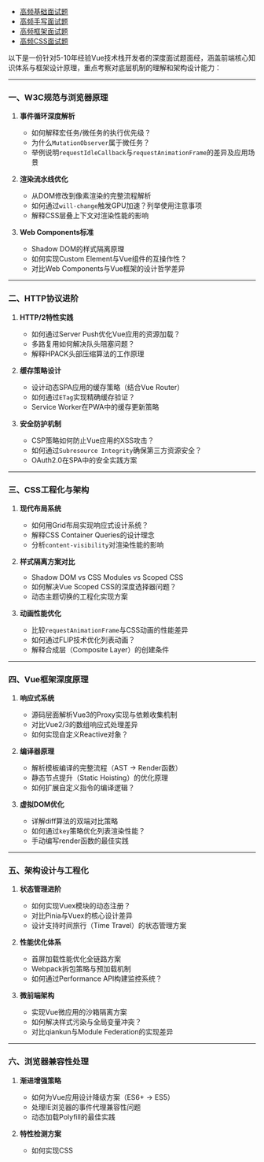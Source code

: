 - [高频基础面试题](/interviewBook/fundamental)
- [高频手写面试题](/interviewBook/write)
- [高频框架面试题](/interviewBook/framework)
- [高频CSS面试题](/interviewBook/css)

以下是一份针对5-10年经验Vue技术栈开发者的深度面试题面经，涵盖前端核心知识体系与框架设计原理，重点考察对底层机制的理解和架构设计能力：

---

### **一、W3C规范与浏览器原理**

1. **事件循环深度解析**

   - 如何解释宏任务/微任务的执行优先级？
   - 为什么`MutationObserver`属于微任务？
   - 举例说明`requestIdleCallback`与`requestAnimationFrame`的差异及应用场景

2. **渲染流水线优化**

   - 从DOM修改到像素渲染的完整流程解析
   - 如何通过`will-change`触发GPU加速？列举使用注意事项
   - 解释CSS层叠上下文对渲染性能的影响

3. **Web Components标准**
   - Shadow DOM的样式隔离原理
   - 如何实现Custom Element与Vue组件的互操作性？
   - 对比Web Components与Vue框架的设计哲学差异

---

### **二、HTTP协议进阶**

1. **HTTP/2特性实践**

   - 如何通过Server Push优化Vue应用的资源加载？
   - 多路复用如何解决队头阻塞问题？
   - 解释HPACK头部压缩算法的工作原理

2. **缓存策略设计**

   - 设计动态SPA应用的缓存策略（结合Vue Router）
   - 如何通过`ETag`实现精确缓存验证？
   - Service Worker在PWA中的缓存更新策略

3. **安全防护机制**
   - CSP策略如何防止Vue应用的XSS攻击？
   - 如何通过`Subresource Integrity`确保第三方资源安全？
   - OAuth2.0在SPA中的安全实践方案

---

### **三、CSS工程化与架构**

1. **现代布局系统**

   - 如何用Grid布局实现响应式设计系统？
   - 解释CSS Container Queries的设计理念
   - 分析`content-visibility`对渲染性能的影响

2. **样式隔离方案对比**

   - Shadow DOM vs CSS Modules vs Scoped CSS
   - 如何解决Vue Scoped CSS的深度选择器问题？
   - 动态主题切换的工程化实现方案

3. **动画性能优化**
   - 比较`requestAnimationFrame`与CSS动画的性能差异
   - 如何通过FLIP技术优化列表动画？
   - 解释合成层（Composite Layer）的创建条件

---

### **四、Vue框架深度原理**

1. **响应式系统**

   - 源码层面解析Vue3的Proxy实现与依赖收集机制
   - 对比Vue2/3的数组响应式处理差异
   - 如何实现自定义Reactive对象？

2. **编译器原理**

   - 解析模板编译的完整流程（AST -> Render函数）
   - 静态节点提升（Static Hoisting）的优化原理
   - 如何扩展自定义指令的编译逻辑？

3. **虚拟DOM优化**
   - 详解diff算法的双端对比策略
   - 如何通过`key`策略优化列表渲染性能？
   - 手动编写render函数的最佳实践

---

### **五、架构设计与工程化**

1. **状态管理进阶**

   - 如何实现Vuex模块的动态注册？
   - 对比Pinia与Vuex的核心设计差异
   - 设计支持时间旅行（Time Travel）的状态管理方案

2. **性能优化体系**

   - 首屏加载性能优化全链路方案
   - Webpack拆包策略与预加载机制
   - 如何通过Performance API构建监控系统？

3. **微前端架构**
   - 实现Vue微应用的沙箱隔离方案
   - 如何解决样式污染与全局变量冲突？
   - 对比qiankun与Module Federation的实现差异

---

### **六、浏览器兼容性处理**

1. **渐进增强策略**

   - 如何为Vue应用设计降级方案（ES6+ -> ES5）
   - 处理IE浏览器的事件代理兼容性问题
   - 动态加载Polyfill的最佳实践

2. **特性检测方案**
   - 如何实现CSS
